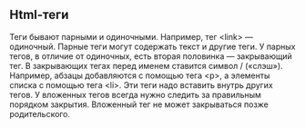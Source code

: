 ## Html-теги
Теги бывают парными и одиночными. Например, тег <link\> — одиночный.
Парные теги могут содержать текст и другие теги. У парных тегов, в отличие от одиночных, есть вторая половинка — закрывающий тег. 
В закрывающих тегах перед именем ставится символ / («слэш»).
Например, абзацы добавляются с помощью тега <p\>, а элементы списка с помощью тега <li\>.
Эти теги надо вставить внутрь других тегов. 
У вложенных тегов всегда нужно следить за правильным порядком закрытия. 
Вложенный тег не может закрываться позже родительского.

